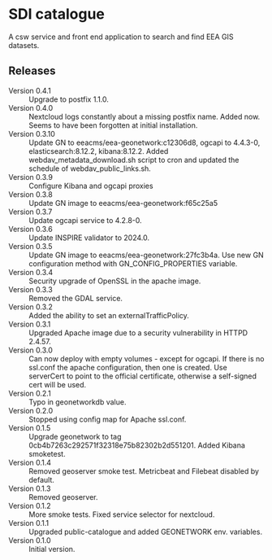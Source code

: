 # SDI catalogue

A csw service and front end application to search and find EEA GIS datasets.

## Releases

<dl>
  <dt>Version 0.4.1</dt>
  <dd>Upgrade to postfix 1.1.0.</dd>

  <dt>Version 0.4.0</dt>
  <dd>Nextcloud logs constantly about a missing postfix name. Added now.
      Seems to have been forgotten at initial installation.</dd>

  <dt>Version 0.3.10</dt>
  <dd>Update GN to eeacms/eea-geonetwork:c12306d8, ogcapi to 4.4.3-0, elasticsearch:8.12.2, kibana:8.12.2.
  Added webdav_metadata_download.sh script to cron and updated the schedule of webdav_public_links.sh.
  </dd>

  <dt>Version 0.3.9</dt>
  <dd>Configure Kibana and ogcapi proxies</dd>

  <dt>Version 0.3.8</dt>
  <dd>Update GN image to eeacms/eea-geonetwork:f65c25a5</dd>

  <dt>Version 0.3.7</dt>
  <dd>Update ogcapi service to 4.2.8-0.</dd>

  <dt>Version 0.3.6</dt>
  <dd>Update INSPIRE validator to 2024.0.</dd>
  
  <dt>Version 0.3.5</dt>
  <dd>
    Update GN image to eeacms/eea-geonetwork:27fc3b4a.
    Use new GN configuration method with GN_CONFIG_PROPERTIES variable.
  </dd>

  <dt>Version 0.3.4</dt>
  <dd>Security upgrade of OpenSSL in the apache image.</dd>

  <dt>Version 0.3.3</dt>
  <dd>Removed the GDAL service.</dd>

  <dt>Version 0.3.2</dt>
  <dd>Added the ability to set an externalTrafficPolicy.</dd>

  <dt>Version 0.3.1</dt>
  <dd>Upgraded Apache image due to a security vulnerability in HTTPD 2.4.57.</dd>

  <dt>Version 0.3.0</dt>
  <dd>Can now deploy with empty volumes - except for ogcapi.
  If there is no ssl.conf the apache configuration, then one is created.
  Use serverCert to point to the official certificate, otherwise a self-signed cert will be used.</dd>

  <dt>Version 0.2.1</dt>
  <dd>Typo in geonetworkdb value.</dd>

  <dt>Version 0.2.0</dt>
  <dd>Stopped using config map for Apache ssl.conf.</dd>

  <dt>Version 0.1.5</dt>
  <dd>Upgrade geonetwork to tag 0cb4b7263c292571f32318e75b82302b2d551201.
      Added Kibana smoketest.</dd>

  <dt>Version 0.1.4</dt>
  <dd>Removed geoserver smoke test. Metricbeat and Filebeat disabled by default.</dd>

  <dt>Version 0.1.3</dt>
  <dd>Removed geoserver.</dd>

  <dt>Version 0.1.2</dt>
  <dd>More smoke tests. Fixed service selector for nextcloud.</dd>

  <dt>Version 0.1.1</dt>
  <dd>Upgraded public-catalogue and added GEONETWORK env. variables.</dd>

  <dt>Version 0.1.0</dt>
  <dd>Initial version.</dd>

</dl>

